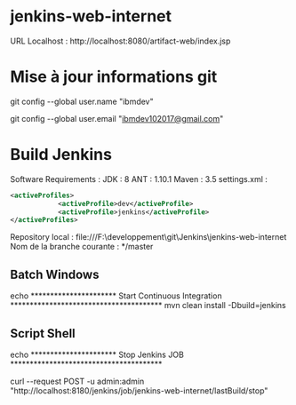 # jenkins-web-internet

URL Localhost : http://localhost:8080/artifact-web/index.jsp

# Mise à jour informations git

git config --global user.name "ibmdev"

git config --global user.email "ibmdev102017@gmail.com"

# Build Jenkins

Software Requirements : 
JDK : 8
ANT : 1.10.1
Maven : 3.5
settings.xml : 
```xml
<activeProfiles>
			<activeProfile>dev</activeProfile>
			<activeProfile>jenkins</activeProfile>
</activeProfiles>
```

Repository local : file:///F:\developpement\git\Jenkins\jenkins-web-internet
Nom de la branche courante : */master

## Batch Windows

echo ********************** Start Continuous Integration ***************************************
mvn clean install -Dbuild=jenkins

## Script Shell

echo ********************** Stop Jenkins JOB  ***************************************

curl --request POST -u admin:admin "http://localhost:8180/jenkins/job/jenkins-web-internet/lastBuild/stop"
